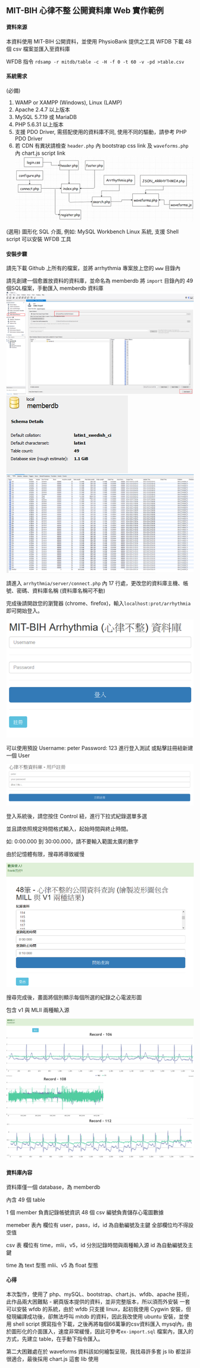 ## MIT-BIH  心律不整 公開資料庫 Web 實作範例

#### 資料來源
本資料使用 MIT-BIH 公開資料，並使用 PhysioBank 提供之工具 WFDB
下載 48 個 csv 檔案並匯入至資料庫

WFDB 指令 `rdsamp -r mitdb/table -c -H -f 0 -t 60 -v -pd >table.csv`

#### 系統需求
(必備)
1. WAMP or XAMPP (Windows), Linux (LAMP)
2. Apache 2.4.7 以上版本
3. MySQL 5.7.19 或 MariaDB
4. PHP 5.6.31 以上版本
5. 支援 PDO Driver, 需搭配使用的資料庫不同, 使用不同的驅動，請參考 PHP PDO Driver
6. 若 CDN 有異狀請檢查 `header.php` 內 bootstrap css link 及 `waveforms.php` 內 chart.js script link
![image](https://github.com/FrankWeiHuang/Arrhythmia/blob/master/images/flow.png)

(選用)
圖形化 SQL 介面, 例如: MySQL Workbench
Linux 系統, 支援 Shell script 可以安裝 WFDB 工具

#### 安裝步驟
請先下載 Github 上所有的檔案，並將 arrhythmia 專案放上您的 `www` 目錄內

請先創建一個愈置放資料的資料庫，並命名為 memberdb
將 `import` 目錄內的 49 個SQL檔案，手動匯入 memberdb 資料庫
![image](https://github.com/FrankWeiHuang/Arrhythmia/blob/master/images/import.png)
![image](https://github.com/FrankWeiHuang/Arrhythmia/blob/master/images/dbinfo.png)
![image](https://github.com/FrankWeiHuang/Arrhythmia/blob/master/images/tableinfo.png)



請進入 `arrhythmia/server/connect.php` 內 17 行處，更改您的資料庫主機、帳號、密碼、資料庫名稱 (資料庫名稱可不動)

完成後請開啟您的瀏覽器 (chrome、firefox)，輸入`localhost:prot/arrhythmia`
即可開始登入。

![image](https://github.com/FrankWeiHuang/Arrhythmia/blob/master/images/login.png)

可以使用預設 Username: peter Password: 123 進行登入測試
或點擊註冊紐新建一個 User

![image](https://github.com/FrankWeiHuang/Arrhythmia/blob/master/images/register.png)

登入系統後，請您按住 Control 紐，進行下拉式紀錄選單多選

並且請依照規定時間格式輸入，起始時間與終止時間。

如: 0:00.000 到 30:00.000，請不要輸入範圍太廣的數字

由於記憶體有限，搜尋將導致緩慢

![image](https://github.com/FrankWeiHuang/Arrhythmia/blob/master/images/search.png)

搜尋完成後，畫面將個別顯示每個所選的紀錄之心電波形圖

包含 v1 與 MLII 兩種輸入源

![image](https://github.com/FrankWeiHuang/Arrhythmia/blob/master/images/result_1.png)
![image](https://github.com/FrankWeiHuang/Arrhythmia/blob/master/images/result_2.png)

#### 資料庫內容

資料庫僅一個 database，為 memberdb

內含 49 個 table

1  個 member 負責記錄帳號資訊
48 個 csv 編號負責儲存心電圖數據

memeber 表內
欄位有 user，pass，id，id 為自動編號及主鍵
全部欄位均不得設空值

csv 表
欄位有 time，mlii，v5，id
分別記錄時間與兩種輸入源
id 為自動編號及主鍵

 time 為 text 型態
 mlii、v5 為 float 型態

#### 心得
本次製作，使用了 php、mySQL、bootstrap、chart.js、wfdb、apache 技術，
此作品兩大困難點 - 網頁版本提供的資料，並非完整版本，所以須而外安裝
一套可以安裝 wfdb 的系統，由於 wfdb 只支援 linux，起初我使用 Cygwin
安裝，但發現編譯成功後，卻無法呼叫 mitdb 的資料，因此我改使用 ubuntu
安裝，並使用 shell script 撰寫指令下載，之後再將每個66萬筆的csv資料匯入
mysql內，由於圖形化的介面匯入，速度非常緩慢，因此可參考`ex-import.sql`
檔案內，匯入的方式，先建立 table，在手動下指令匯入。

第二大困難處在於 waveforms 資料該如何繪製呈現，我找尋許多套 js lib
都並非很適合，最後採用 chart.js 這套 lib 使用